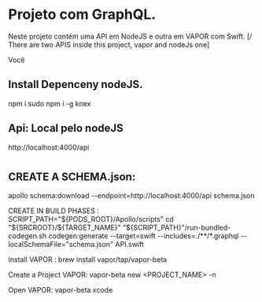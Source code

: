 
# Projeto com GraphQL.

Neste projeto contém uma API em NodeJS e outra em VAPOR com Swift. 
[/ There are two APIS inside this project, vapor and nodeJs one]

Você 


## Install Depenceny nodeJS.
npm i 
sudo npm i -g knex


## Api: Local pelo nodeJS
http://localhost:4000/api


# 
## CREATE A SCHEMA.json:
apollo schema:download --endpoint=http://localhost:4000/api schema.json


CREATE IN BUILD PHASES :
SCRIPT_PATH="${PODS_ROOT}/Apollo/scripts"
cd "${SRCROOT}/${TARGET_NAME}"
"${SCRIPT_PATH}"/run-bundled-codegen.sh codegen:generate --target=swift --includes=./**/*.graphql --localSchemaFile="schema.json" API.swift





Install VAPOR :
brew install vapor/tap/vapor-beta

Create a Project VAPOR:
vapor-beta new <PROJECT_NAME> -n

Open VAPOR:
vapor-beta xcode